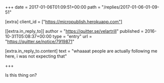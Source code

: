 +++
date = 2017-01-06T01:09:51+00:00
path = "/replies/2017-01-06-01-09-51"

[extra]
client_id = ["https://micropublish.herokuapp.com"]

[[extra.in_reply_to]]
author = "https://quitter.se/velartrill"
published = 2016-10-31T05:08:37+00:00
type = "entry"
url = "https://quitter.se/notice/7919871"

[extra.in_reply_to.content]
text = "whaaaat people are actually following me here, i was not expecting that"

+++

<p>Is this thing on?</p>